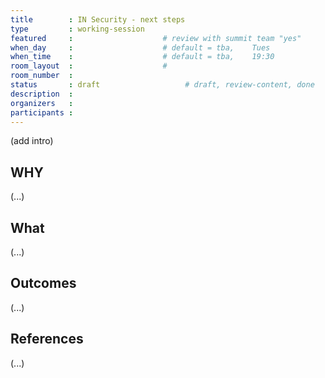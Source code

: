 ```yaml
---
title        : IN Security - next steps
type         : working-session
featured     :                    # review with summit team "yes"
when_day     :                    # default = tba,    Tues
when_time    :                    # default = tba,    19:30
room_layout  :                    #
room_number  :
status       : draft                   # draft, review-content, done
description  :
organizers   :
participants :
---
```


(add intro)

## WHY

(...)

## What

(...)

## Outcomes

(...)

## References

(...)
